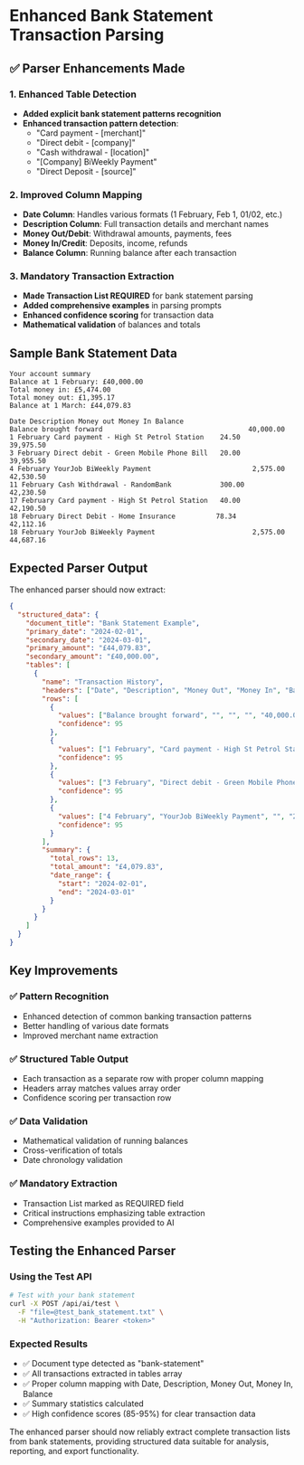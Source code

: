 # Enhanced Bank Statement Transaction Parsing

## ✅ **Parser Enhancements Made**

### **1. Enhanced Table Detection**
- **Added explicit bank statement patterns recognition**
- **Enhanced transaction pattern detection**:
  - "Card payment - [merchant]"  
  - "Direct debit - [company]"
  - "Cash withdrawal - [location]"
  - "[Company] BiWeekly Payment"
  - "Direct Deposit - [source]"

### **2. Improved Column Mapping**
- **Date Column**: Handles various formats (1 February, Feb 1, 01/02, etc.)
- **Description Column**: Full transaction details and merchant names
- **Money Out/Debit**: Withdrawal amounts, payments, fees
- **Money In/Credit**: Deposits, income, refunds
- **Balance Column**: Running balance after each transaction

### **3. Mandatory Transaction Extraction**
- **Made Transaction List REQUIRED** for bank statement parsing
- **Added comprehensive examples** in parsing prompts
- **Enhanced confidence scoring** for transaction data
- **Mathematical validation** of balances and totals

## **Sample Bank Statement Data**

```
Your account summary
Balance at 1 February: £40,000.00
Total money in: £5,474.00
Total money out: £1,395.17
Balance at 1 March: £44,079.83

Date Description Money out Money In Balance
Balance brought forward                                    40,000.00
1 February Card payment - High St Petrol Station    24.50           39,975.50  
3 February Direct debit - Green Mobile Phone Bill   20.00           39,955.50
4 February YourJob BiWeekly Payment                         2,575.00   42,530.50
11 February Cash Withdrawal - RandomBank            300.00          42,230.50
17 February Card payment - High St Petrol Station   40.00           42,190.50
18 February Direct Debit - Home Insurance          78.34           42,112.16
18 February YourJob BiWeekly Payment                        2,575.00   44,687.16
```

## **Expected Parser Output**

The enhanced parser should now extract:

```json
{
  "structured_data": {
    "document_title": "Bank Statement Example",
    "primary_date": "2024-02-01",
    "secondary_date": "2024-03-01", 
    "primary_amount": "£44,079.83",
    "secondary_amount": "£40,000.00",
    "tables": [
      {
        "name": "Transaction History",
        "headers": ["Date", "Description", "Money Out", "Money In", "Balance"],
        "rows": [
          {
            "values": ["Balance brought forward", "", "", "", "40,000.00"],
            "confidence": 95
          },
          {
            "values": ["1 February", "Card payment - High St Petrol Station", "24.50", "", "39,975.50"],
            "confidence": 95
          },
          {
            "values": ["3 February", "Direct debit - Green Mobile Phone Bill", "20.00", "", "39,955.50"],
            "confidence": 95
          },
          {
            "values": ["4 February", "YourJob BiWeekly Payment", "", "2,575.00", "42,530.50"],
            "confidence": 95
          }
        ],
        "summary": {
          "total_rows": 13,
          "total_amount": "£4,079.83",
          "date_range": {
            "start": "2024-02-01",
            "end": "2024-03-01"
          }
        }
      }
    ]
  }
}
```

## **Key Improvements**

### **✅ Pattern Recognition**
- Enhanced detection of common banking transaction patterns
- Better handling of various date formats
- Improved merchant name extraction

### **✅ Structured Table Output** 
- Each transaction as a separate row with proper column mapping
- Headers array matches values array order
- Confidence scoring per transaction row

### **✅ Data Validation**
- Mathematical validation of running balances
- Cross-verification of totals
- Date chronology validation

### **✅ Mandatory Extraction**
- Transaction List marked as REQUIRED field
- Critical instructions emphasizing table extraction
- Comprehensive examples provided to AI

## **Testing the Enhanced Parser**

### **Using the Test API**
```bash
# Test with your bank statement
curl -X POST /api/ai/test \
  -F "file=@test_bank_statement.txt" \
  -H "Authorization: Bearer <token>"
```

### **Expected Results**
- ✅ Document type detected as "bank-statement"
- ✅ All transactions extracted in tables array
- ✅ Proper column mapping with Date, Description, Money Out, Money In, Balance
- ✅ Summary statistics calculated
- ✅ High confidence scores (85-95%) for clear transaction data

The enhanced parser should now reliably extract complete transaction lists from bank statements, providing structured data suitable for analysis, reporting, and export functionality.